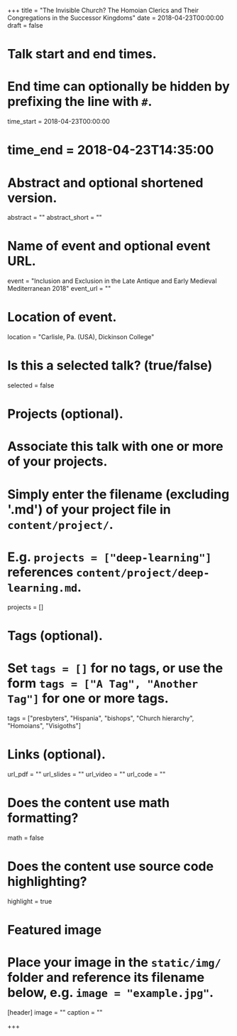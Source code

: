 +++
title = "The Invisible Church? The Homoian Clerics and Their Congregations in the Successor Kingdoms"
date = 2018-04-23T00:00:00
draft = false

# Talk start and end times.
#   End time can optionally be hidden by prefixing the line with `#`.
time_start = 2018-04-23T00:00:00
# time_end = 2018-04-23T14:35:00

# Abstract and optional shortened version.
abstract = ""
abstract_short = ""

# Name of event and optional event URL.
event = "Inclusion and Exclusion in the Late Antique and Early Medieval Mediterranean 2018"
event_url = ""

# Location of event.
location = "Carlisle, Pa. (USA), Dickinson College"

# Is this a selected talk? (true/false)
selected = false

# Projects (optional).
#   Associate this talk with one or more of your projects.
#   Simply enter the filename (excluding '.md') of your project file in `content/project/`.
#   E.g. `projects = ["deep-learning"]` references `content/project/deep-learning.md`.
projects = []

# Tags (optional).
#   Set `tags = []` for no tags, or use the form `tags = ["A Tag", "Another Tag"]` for one or more tags.
tags = ["presbyters", "Hispania", "bishops", "Church hierarchy", "Homoians", "Visigoths"]

# Links (optional).
url_pdf = ""
url_slides = ""
url_video = ""
url_code = ""

# Does the content use math formatting?
math = false

# Does the content use source code highlighting?
highlight = true

# Featured image
# Place your image in the `static/img/` folder and reference its filename below, e.g. `image = "example.jpg"`.
[header]
image = ""
caption = ""

+++
